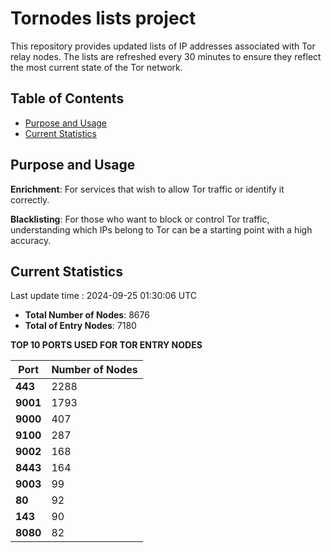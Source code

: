 # Tornodes lists project

This repository provides updated lists of IP addresses associated with Tor relay nodes. The lists are refreshed every 30 minutes to ensure they reflect the most current state of the Tor network.

## Table of Contents

- [Purpose and Usage](#purpose-and-usage)
- [Current Statistics](#current-statistics)


## Purpose and Usage

**Enrichment**: For services that wish to allow Tor traffic or identify it correctly.

**Blacklisting**: For those who want to block or control Tor traffic, understanding which IPs belong to Tor can be a starting point with a high accuracy.

## Current Statistics

Last update time : 2024-09-25 01:30:06 UTC

- **Total Number of Nodes**: 8676
- **Total of Entry Nodes**: 7180

**TOP 10 PORTS USED FOR TOR ENTRY NODES**

| **Port** | **Number of Nodes** |
|------|-----------------|
| **443**   | 2288  |
| **9001**   | 1793  |
| **9000**   | 407  |
| **9100**   | 287  |
| **9002**   | 168  |
| **8443**   | 164  |
| **9003**   | 99  |
| **80**   | 92  |
| **143**   | 90  |
| **8080**   | 82  |

